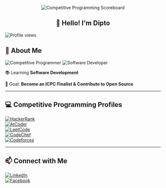 <p align="center">
  <img src="https://i.gifer.com/Bm7C.gif" alt="Competitive Programming Scoreboard">
</p>

<h2 align="center">👋 Hello! I'm Dipto</h2> 

![Profile views](https://komarev.com/ghpvc/?username=zhdipto&label=Profile%20Views&color=0e75b6&style=flat)

## 🌱 About Me
![Competitive Programmer](https://img.shields.io/badge/Competitive%20Programmer-%F0%9F%8F%86-purple?style=for-the-badge)
![Software Developer](https://img.shields.io/badge/Software%20Developer-%F0%9F%92%BB-green?style=for-the-badge)

<!--![Machine Learning Enthusiast](https://img.shields.io/badge/Machine%20Learning-%F0%9F%A4%96-orange?style=for-the-badge)-->

<!--📚 Learning **Machine Learning & Systems Development**  -->
📚 Learning **Software Development** 

🚀 Goal: **Become an ICPC Finalist & Contribute to Open Source**  

---

## 💻 Competitive Programming Profiles
[![HackerRank](https://img.shields.io/badge/HackerRank-zhdipto-brightgreen?logo=hackerrank&style=for-the-badge)](https://www.hackerrank.com/zhdipto)  
[![AtCoder](https://img.shields.io/badge/AtCoder-zhdipto-black?logo=atcoder&style=for-the-badge)](https://atcoder.jp/users/zhdipto)  
[![LeetCode](https://img.shields.io/badge/LeetCode-zhdipto-orange?logo=leetcode&style=for-the-badge)](https://leetcode.com/zhdipto)  
[![CodeChef](https://img.shields.io/badge/CodeChef-zhdipto-brown?logo=codechef&style=for-the-badge)](https://www.codechef.com/users/zhdipto)  
[![Codeforces](https://img.shields.io/badge/Codeforces-zhdipto-yellow?logo=codeforces&logoColor=yellow&style=for-the-badge)](https://codeforces.com/profile/zhdipto)  

---

## 📫 Connect with Me
[![LinkedIn](https://img.shields.io/badge/LinkedIn-zhdipto-blue?logo=linkedin&style=for-the-badge)](https://linkedin.com/in/zhdipto)  
[![Facebook](https://img.shields.io/badge/Facebook-zhdipto-3b5998?logo=facebook&style=for-the-badge)](https://facebook.com/zhdipto)
